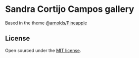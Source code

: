 # Sandra Cortijo Campos gallery

Based in the theme [@arnolds/Pineapple](https://github.com/arnolds/pineapple)

## License

Open sourced under the [MIT license](LICENSE.md).
